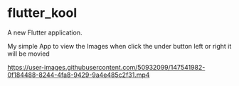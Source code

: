 # flutter_kool

A new Flutter application.

My simple App to view the Images when click the under button left or right it will be movied



https://user-images.githubusercontent.com/50932099/147541982-0f184488-8244-4fa8-9429-9a4e485c2f31.mp4

